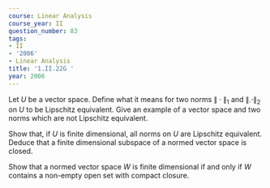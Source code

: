 ```yaml
---
course: Linear Analysis
course_year: II
question_number: 83
tags:
- II
- '2006'
- Linear Analysis
title: '1.II.22G '
year: 2006
---
```



Let $U$ be a vector space. Define what it means for two norms $\|\cdot\|_{1}$ and $\left\|_{\cdot} \cdot\right\|_{2}$ on $U$ to be Lipschitz equivalent. Give an example of a vector space and two norms which are not Lipschitz equivalent.

Show that, if $U$ is finite dimensional, all norms on $U$ are Lipschitz equivalent. Deduce that a finite dimensional subspace of a normed vector space is closed.

Show that a normed vector space $W$ is finite dimensional if and only if $W$ contains a non-empty open set with compact closure.
